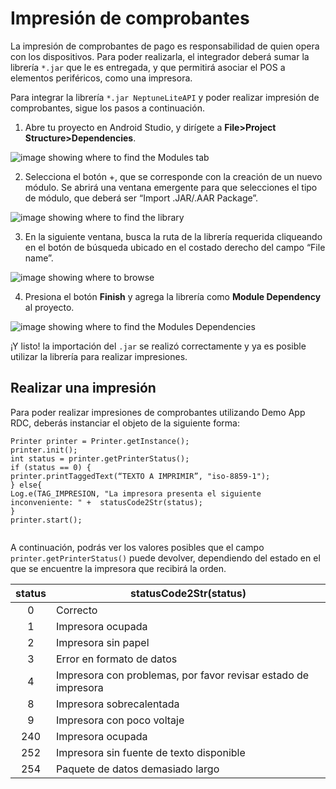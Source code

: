 # Impresión de comprobantes

La impresión de comprobantes de pago es responsabilidad de quien opera con los dispositivos. Para poder realizarla, el integrador deberá sumar la librería `*.jar` que  le es entregada, y que permitirá asociar el POS a elementos periféricos, como una impresora.

Para integrar la librería `*.jar NeptuneLiteAPI` y poder realizar impresión de comprobantes, sigue los pasos a continuación.

1. Abre tu proyecto en Android Studio, y dirígete a **File>Project Structure>Dependencies**.
</center>

![image showing where to find the Modules tab](/images/Redelcom/importar-librería2.png)

</center>

2. Selecciona el botón +, que se corresponde con la creación de un nuevo módulo. Se abrirá una ventana emergente para que selecciones el tipo de módulo, que deberá ser “Import .JAR/.AAR Package”.
</center>

![image showing where to find the library](/images/Redelcom/importar-librería3.png)

</center>

3. En la siguiente ventana, busca la ruta de la librería requerida cliqueando en el botón de búsqueda ubicado en el costado derecho del campo “File name”.
</center>

![image showing where to browse](/images/Redelcom/importar-librería4.png)

</center>

4. Presiona el botón **Finish** y agrega la librería como **Module Dependency** al proyecto.

</center>

![image showing where to find the Modules Dependencies](/images/Redelcom/integrar-librería5.png)

</center>

¡Y listo! la importación del `.jar` se realizó correctamente y ya es posible utilizar la librería para realizar impresiones.


## Realizar una impresión

Para poder realizar impresiones de comprobantes utilizando Demo App RDC, deberás instanciar el objeto de la siguiente forma: 


```android
Printer printer = Printer.getInstance(); 
printer.init(); 
int status = printer.getPrinterStatus(); 
if (status == 0) { 
printer.printTaggedText(“TEXTO A IMPRIMIR”, "iso-8859-1"); 
} else{ 
Log.e(TAG_IMPRESION, "La impresora presenta el siguiente inconveniente: " +  statusCode2Str(status); 
} 
printer.start(); 
 
```

A continuación, podrás ver los valores posibles que el campo `printer.getPrinterStatus()` puede devolver, dependiendo del estado en el que se encuentre la impresora que recibirá la orden. 

| status  | statusCode2Str(status) |
|:---:|---|
| 0  | Correcto |
| 1  | Impresora ocupada |
| 2  | Impresora sin papel |
| 3  | Error en formato de datos |
| 4  | Impresora con problemas, por favor revisar estado de impresora |
| 8  | Impresora sobrecalentada |
| 9  | Impresora con poco voltaje |
| 240  | Impresora ocupada |
| 252  | Impresora sin fuente de texto disponible |
| 254  | Paquete de datos demasiado largo |
